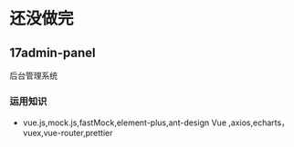 # 还没做完

## 17admin-panel 
后台管理系统


### 运用知识
- vue.js,mock.js,fastMock,element-plus,ant-design Vue ,axios,echarts，vuex,vue-router,prettier




